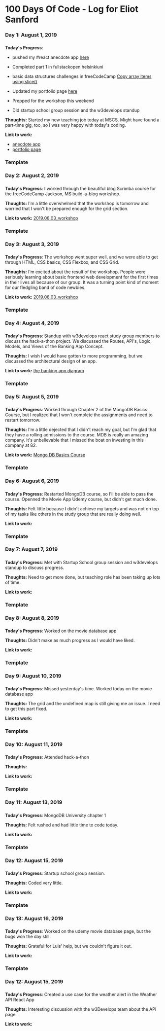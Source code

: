 # 100 Days Of Code - Log for Eliot Sanford

### Day 1: August 1, 2019
#####

**Today's Progress**: 

- pushed my #react anecdote app [here](https://github.com/techieeliot/fullstack-react-2019/tree/master/part1/c__anecdotes__)

- Completed part 1 in fullstackopen helsinkiuni

- basic data structures challenges in freeCodeCamp [Copy array items using slice()](https://learn.freecodecamp.org/javascript-algorithms-and-data-structures/basic-data-structures/copy-array-items-using-slice)

- Updated my portfolio page [here](https://techieeliot.github.io/Eliot-Sanford-Portfolio/)

- Prepped for the workshop this weekend

- Did startup school group session and the w3develops standup


**Thoughts:** Started my new teaching job today at MSCS. Might have found a part-time gig, too, so I was very happy with today's coding.

**Link to work:** 
- [anecdote app](https://github.com/techieeliot/fullstack-react-2019/tree/master/part1/c__anecdotes__)
- [portfolio page](https://techieeliot.github.io/Eliot-Sanford-Portfolio/)

### Template
### Day 2: August 2, 2019
#####

**Today's Progress**: I worked through the beautiful blog Scrimba course for the freeCodeCamp Jackson, MS build-a-blog workshop.

**Thoughts:** I'm a little overwhelmed that the workshop is tomorrow and worried that I won't be prepared enough for the grid section.

**Link to work:** <a href="https://github.com/freecodecampjxn/presentations/tree/master/2019.08.03_workshop">2019.08.03_workshop</a>

### Template
### Day 3: August 3, 2019
#####

**Today's Progress**: The workshop went super well, and we were able to get through HTML, CSS basics, CSS Flexbox, and CSS Grid.

**Thoughts:** I'm excited about the result of the workshop. People were seriously learning about basic frontend web development for the first times in their lives all because of our group. It was a turning point kind of moment for our fledgling band of code newbies. 

**Link to work:** <a href="https://github.com/freecodecampjxn/presentations/tree/master/2019.08.03_workshop">2019.08.03_workshop</a>

### Template
### Day 4: August 4, 2019
#####

**Today's Progress**: Standup with w3develops react study group members to discuss the hack-a-thon project. We discussed the Routes, API's, Logic, Models, and Views of the Banking App Concept.

**Thoughts:** I wish I would have gotten to more programming, but we discussed the architectural design of an app.

**Link to work:** <a href="https://www.figma.com/file/dY4xftp2SWPpqBkEZcVQau/banking-direct-deposit-app?node-id=0%3A244">the banking app diagram</a>

### Template
### Day 5: August 5, 2019
#####

**Today's Progress**: Worked through Chapter 2 of the MongoDB Basics Course, but I realized that I won't complete the assignments and need to restart tomorrow.

**Thoughts:** I'm a little dejected that I didn't reach my goal, but I'm glad that they have a rolling admissions to the course. MDB is really an amazing company. It's unbelievable that I missed the boat on investing in this company at 82. 

**Link to work:** <a href="
https://university.mongodb.com/courses/M001/about">Mongo DB Basics Course</a>

### Template
### Day 6: August 6, 2019
#####

**Today's Progress**: Restarted MongoDB course, so I'll be able to pass the course. Openned the Movie App Udemy course, but didn't get much done.

**Thoughts:** Felt little because I didn't achieve my targets and was not on top of my tasks like others in the study group that are really doing well. 

**Link to work:** <a href="#"></a>

### Template
### Day 7: August 7, 2019
#####

**Today's Progress**: Met with Startup School group session and w3develops standup to discuss progress.

**Thoughts:** Need to get more done, but teaching role has been taking up lots of time.

**Link to work:** <a href="#"></a>

### Template
### Day 8: August 8, 2019
#####

**Today's Progress**: Worked on the movie database app

**Thoughts:** Didn't make as much progress as I would have liked. 

**Link to work:** <a href="#"></a>
### Template
### Day 9: August 10, 2019
#####

**Today's Progress**: Missed yesterday's time. Worked today on the movie database app

**Thoughts:** The grid and the undefined map is still giving me an issue. I need to get this part fixed.

**Link to work:** <a href="#"></a>
### Template
### Day 10: August 11, 2019
#####

**Today's Progress**: Attended hack-a-thon

**Thoughts:** 

**Link to work:** <a href="#"></a>

### Template
### Day 11: August 13, 2019
#####

**Today's Progress**: MongoDB University chapter 1

**Thoughts:** Felt rushed and had little time to code today.

**Link to work:** <a href="#"></a>

 ### Template
### Day 12: August 15, 2019
#####

**Today's Progress**: Startup school group session.

**Thoughts:** Coded very little.

**Link to work:** <a href="#"></a>

 ### Template
### Day 13: August 16, 2019
#####

**Today's Progress**: Worked on the udemy movie database page, but the bugs won the day still.

**Thoughts:** Grateful for Luis' help, but we couldn't figure it out.

**Link to work:** <a href="#"></a>

 ### Template
### Day 12: August 15, 2019
#####

**Today's Progress**: Created a use case for the weather alert in the Weather API React App

**Thoughts:** Interesting discussion with the w3Develops team about the API page.

**Link to work:** <a href="#"></a>
